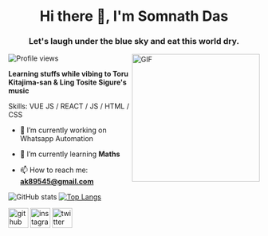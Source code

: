 <h1 align="center">Hi there 👋, I'm Somnath Das</h1>
<h3 align="center">Let's laugh under the blue sky and eat this world dry.</h3>

<img align="right" alt="GIF" height="256px" src="https://www.moshimoshi-nippon.jp/wp/wp-content/uploads/2019/03/ce2c5d872439fecd6a0eead73628db8f.jpg" />

![Profile views](https://gpvc.arturio.dev/SomnathDas)  

**Learning stuffs while vibing to Toru Kitajima-san & Ling Tosite Sigure's music**

Skills: VUE JS / REACT / JS / HTML / CSS

- 🔭 I’m currently working on Whatsapp Automation

- 🌱 I’m currently learning **Maths** 

- 📫 How to reach me: **ak89545@gmail.com** 


![GitHub stats](https://github-readme-stats.vercel.app/api?username=SomnathDas&show_icons=true)  [![Top Langs](https://github-readme-stats.vercel.app/api/top-langs/?username=SomnathDas)](https://github.com/anuraghazra/github-readme-stats)

[<img src='https://cdn.jsdelivr.net/npm/simple-icons@3.0.1/icons/github.svg' alt='github' height='40'>](https://github.com/SomnathDas)  [<img src='https://cdn.jsdelivr.net/npm/simple-icons@3.0.1/icons/instagram.svg' alt='instagram' height='40'>](https://www.instagram.com/@samurai3247/)  [<img src='https://cdn.jsdelivr.net/npm/simple-icons@3.0.1/icons/twitter.svg' alt='twitter' height='40'>](https://twitter.com/aksd3247)  

